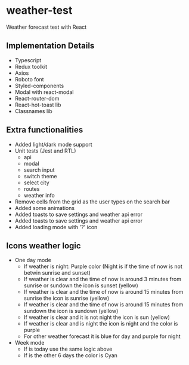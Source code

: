 # weather-test

Weather forecast test with React

## Implementation Details

- Typescript
- Redux toolkit
- Axios
- Roboto font
- Styled-components
- Modal with react-modal
- React-router-dom
- React-hot-toast lib
- Classnames lib

## Extra functionalities

- Added light/dark mode support
- Unit tests (Jest and RTL)
  - api
  - modal
  - search input
  - switch theme
  - select city
  - routes
  - weather info
- Remove cells from the grid as the user types on the search bar
- Added some animations
- Added toasts to save settings and weather api error
- Added toasts to save settings and weather api error
- Added loading mode with '?' icon

## Icons weather logic

- One day mode
  - If weather is night: Purple color (Night is if the time of now is not betwin sunrise and sunset)
  - If weather is clear and the time of now is around 3 minutes from sunrise or sundown the icon is sunset (yellow)
  - If weather is clear and the time of now is around 15 minutes from sunrise the icon is sunrise (yellow)
  - If weather is clear and the time of now is around 15 minutes from sundown the icon is sundown (yellow)
  - If weather is clear and it is not night the icon is sun (yellow)
  - If weather is clear and is night the icon is night and the color is purple
  - For other weather forecast it is blue for day and purple for night
- Week mode
  - If is today use the same logic above
  - If is the other 6 days the color is Cyan
